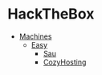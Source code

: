 # HackTheBox

- [Machines]()
    - [Easy]()
        - [Sau](HackTheBox/Machines/Easy/Sau.md)
        - [CozyHosting](HackTheBox/Machines/Easy/CozyHosting.md)
